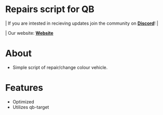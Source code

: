 # Repairs script for QB

| If you are intested in recieving updates join the community on **[Discord](https://discord.gg/svmzYehU8R)**! |

| Our website: **[Website](https://store.mscripts.pt)**

# About
- Simple script of repair/change colour vehicle.

# Features
- Optimized
- Utilizes qb-target
